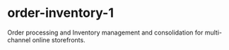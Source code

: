 # order-inventory-1
Order processing and Inventory management and consolidation for multi-channel online storefronts.
